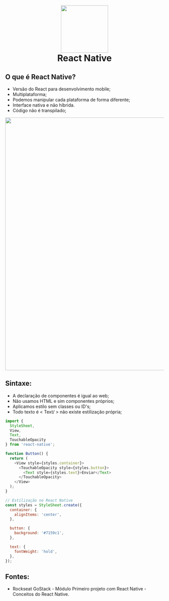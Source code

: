 <h1 align="center">
  <img src="https://s3.amazonaws.com/media-p.slid.es/uploads/118447/images/2991881/reactpurple.png" 
    width="150px"
  />
  <br />
  <strong>React Native</strong>
</h1>

## O que é React Native?
- Versão do React para desenvolvimento mobile;
- Multiplataforma;
- Podemos manipular cada plataforma de forma diferente;
- Interface nativa e não híbrida.
- Código não é transpilado;

<p align="center">
  <img src="https://user-images.githubusercontent.com/54601930/78413071-2fa07d00-75ec-11ea-81dc-6653615099b3.png" width="800px">
</p>

## Sintaxe:
- A declaração de componentes é igual ao web;
- Não usamos HTML e sim componentes próprios;
- Aplicamos estilo sem classes ou ID's;
- Todo texto é < Text/ > não existe estilização própria;

```javascript
import {
  StyleSheet, 
  View, 
  Text, 
  TouchableOpacity
} from 'react-native';

function Button() {
  return (
    <View style={styles.container}>
      <TouchableOpacity style={styles.button}>
        <Text style={styles.text}>Enviar</Text>
      </TouchableOpacity>
    </View>
  );
}

// Estilização no React Native
const styles = StyleSheet.create({
  container: {
    alignItems: 'center',
  },

  button: {
    background: '#7159c1',
  },

  text: {
    fontWeight: 'hold',
  },
});
```

## Fontes: 
- Rockseat GoStack - Módulo Primeiro projeto com React Native - Conceitos do React Native. 
